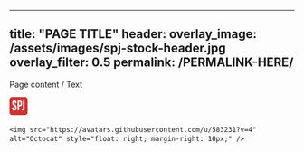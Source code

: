<!-- A refined page is... --> 

<!-- 1: To create a new refined page, create a new markdown file within the _pages folder. Make sure to include ".md" in the title to ensure the file is using the markdown format. -->

  <!-- In the markdown file, copy and paste the following metadata: -->

  ---
  title: "PAGE TITLE"
  header:
    overlay_image: /assets/images/spj-stock-header.jpg 
    overlay_filter: 0.5
  permalink: /PERMALINK-HERE/
  ---
  
   <!-- You can also copy this template and remove all of these comments around the metadata. --> 



<!-- ## for H2, ### for H3, etc. --> 

Page content / Text

![Test favicon](/assets/images/favicon-32x32.png)

<!-- If an image is hosted externally, they can be added using HTML code --> 
    <img src="https://avatars.githubusercontent.com/u/583231?v=4" alt="Octocat" style="float: right; margin-right: 10px;" />



<!-- ?: Add the collection page to the navigation. --> 
